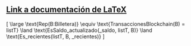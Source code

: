 ## [Link a documentación de LaTeX](https://ashki23.github.io/markdown-latex.html#latex-equations)
[ \large \text{Rep(B:Billetera)} \equiv \text{TransaccionesBlockchain(B) = listT} \land \text{EsSaldo\_actualizado(\_saldo, listT, B)} \land \text{Es\_recientes(listT, B, \_recientes)} \]
